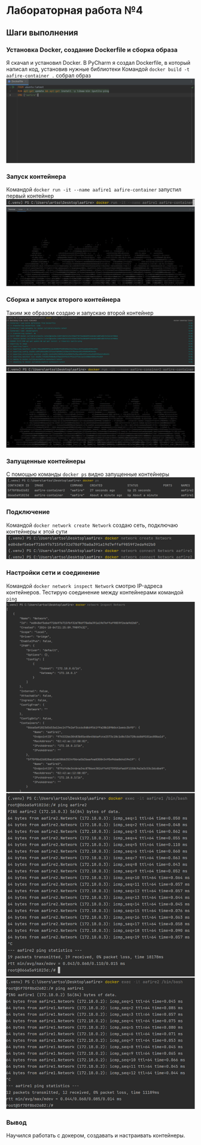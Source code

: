 # Лабораторная работа №4

## Шаги выполнения

### Установка Docker, создание Dockerfile и сборка образа

Я скачал и установил Docker. В PyCharm я создал Dockerfile, в который написал код, установив нужные библиотеки
Командой `docker build -t aafire-container .` собрал образ
![Dockerfile и сборка образа](./1.jpg)

### Запуск контейнера

Командой `docker run -it --name aafire1 aafire-container` запустил первый контейнер
![Сборка контейнера](./3.jpg)
![Запущенный контейнер](./4.jpg)

### Сборка и запуск второго контейнера

Таким же образом создаю и запускаю второй контейнер
![Сборка контейнера](./5.jpg)
![Запуск контейнера](./6.jpg)
![Запущенный контейнер](./7.jpg)

### Запущенные контейнеры

С помощью команды `docker ps` видно запущенные контейнеры
![Запущенные контейнеры](./8.jpg)

### Подключение

Командой `docker network create Network` создаю сеть, подключаю контейнеры к этой сути
![network](./9.jpg)

### Настройки сети и соединение

Командой `docker network inspect Network` смотрю IP-адреса контейнеров. Тестирую соединение между контейнерами командой `ping`
![IP адреса контейнеров](./10.jpg)
![Ping второго контейнера](./11.jpg)
![Ping первого контейнера](./12.jpg)

### Вывод

Научился работать с докером, создавать и настраивать контейнеры.
